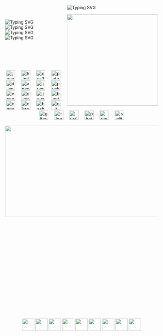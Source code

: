 <p align="center"><img src="https://readme-typing-svg.demolab.com?font=Fira+Code&size=30&duration=4000&pause=8000&color=00F7FF&center=true&width=800&lines=Welcome+to+my+GitHub+profile!" alt="Typing SVG" />
</p>


<p align="left">
<img align="right" height="300" src="https://images.unsplash.com/photo-1604964432806-254d07c11f32?w=600&auto=format&fit=crop&q=60&ixlib=rb-4.1.0&ixid=M3wxMjA3fDB8MHxzZWFyY2h8Mnx8ZGV2ZWxvcGVyfGVufDB8fDB8fHww"  />
<br>
<img src="https://readme-typing-svg.demolab.com?font=Fira+Code&size=24&duration=3000&pause=2000&color=00F7FF&left=true&width=500&lines=Hi+I'm+Pratik+Biswas" alt="Typing SVG" />
<br>
<img src="https://readme-typing-svg.demolab.com?font=Fira+Code&size=24&duration=5000&pause=2000&color=00F7FF&left=true&width=500&lines=Student+at+ICFAI+University" alt="Typing SVG" />
<br>
<img src="https://readme-typing-svg.demolab.com?font=Fira+Code&size=24&duration=7000&pause=2000&color=00F7FF&left=true&width=500&lines=Trying+to+learn+new+things" alt="Typing SVG" />
<br>
<img src="https://readme-typing-svg.demolab.com?font=Fira+Code&size=24&duration=7000&pause=2000&color=00F7FF&left=true&width=600&lines=Yelp+me+!+Plij,+My+Angargezi+is+pure" alt="Typing SVG" />
</p>
<br><br><br><br><br>
<div align="center" class="container">
  <img src="https://cdn.jsdelivr.net/gh/devicons/devicon/icons/javascript/javascript-plain.svg" height="30" alt="javascript logo"  />
  <img width="12" />
  <img src="https://cdn.jsdelivr.net/gh/devicons/devicon/icons/html5/html5-plain-wordmark.svg" height="30" alt="html5 logo"  />
  <img width="12" />
  <img src="https://cdn.jsdelivr.net/gh/devicons/devicon/icons/css3/css3-plain-wordmark.svg" height="30" alt="css3 logo"  />
  <img width="12" />
  <img src="https://cdn.jsdelivr.net/gh/devicons/devicon/icons/python/python-original-wordmark.svg" height="30" alt="python logo"  />
  <img width="12" />
  <img src="https://cdn.jsdelivr.net/gh/devicons/devicon/icons/django/django-plain-wordmark.svg" height="30" alt="django logo"  />
  <img width="12" />
  <img src="https://cdn.jsdelivr.net/gh/devicons/devicon/icons/anaconda/anaconda-original-wordmark.svg" height="30" alt="anaconda logo"  />
  <img width="12" />
  <img src="https://cdn.jsdelivr.net/gh/devicons/devicon/icons/jupyter/jupyter-original-wordmark.svg" height="30" alt="jupyter logo"  />
  <img width="12" />
  <img src="https://cdn.jsdelivr.net/gh/devicons/devicon/icons/pycharm/pycharm-original.svg" height="30" alt="pycharm logo"  />
  <img width="12" />
  <img src="https://cdn.jsdelivr.net/gh/devicons/devicon/icons/vscode/vscode-original-wordmark.svg" height="30" alt="vscode logo"  />
  <img width="12" />
  <img src="https://cdn.jsdelivr.net/gh/devicons/devicon/icons/c/c-plain.svg" height="30" alt="c logo"  />
  <img width="12" />
  <img src="https://cdn.jsdelivr.net/gh/devicons/devicon/icons/java/java-original-wordmark.svg" height="30" alt="java logo"  />
  <img width="12" />
  <img src="https://cdn.jsdelivr.net/gh/devicons/devicon/icons/bootstrap/bootstrap-original-wordmark.svg" height="30" alt="bootstrap logo"  />
  <img width="12" />
  <img src="https://cdn.jsdelivr.net/gh/devicons/devicon/icons/canva/canva-original.svg" height="30" alt="canva logo"  />
  <img width="12" />
  <img src="https://cdn.jsdelivr.net/gh/devicons/devicon/icons/chrome/chrome-original-wordmark.svg" height="30" alt="chrome logo"  />
  <img width="12" />
  <img src="https://cdn.jsdelivr.net/gh/devicons/devicon/icons/bash/bash-original.svg" height="30" alt="bash logo"  />
  <img width="12" />
  <img src="https://cdn.jsdelivr.net/gh/devicons/devicon/icons/git/git-plain-wordmark.svg" height="30" alt="git logo"  />
  <img width="12" />
  <img src="https://cdn.jsdelivr.net/gh/devicons/devicon/icons/github/github-original-wordmark.svg" height="30" alt="github logo"  />
  <img width="12" />
  <img src="https://cdn.jsdelivr.net/gh/devicons/devicon/icons/r/r-original.svg" height="30" alt="r logo"  />
  <img width="12" />
  <img src="https://cdn.jsdelivr.net/gh/devicons/devicon/icons/matlab/matlab-original.svg" height="30" alt="matlab logo"  />
  <img width="12" />
  <img src="https://cdn.jsdelivr.net/gh/devicons/devicon/icons/photoshop/photoshop-plain.svg" height="30" alt="photoshop logo"  />
  <img width="12" />
  <img src="https://cdn.jsdelivr.net/gh/devicons/devicon/icons/mysql/mysql-original-wordmark.svg" height="30" alt="mysql logo"  />
  <img width="12" />
  <img src="https://cdn.jsdelivr.net/gh/devicons/devicon/icons/sqlite/sqlite-original-wordmark.svg" height="30" alt="sqlite logo"  />
</div>
<br>


<div align="center"><img src="https://streak-stats.demolab.com?user=offchartz&theme=tokyonight&hide_border=true&border_radius=6" height="300" width="2000" /></div>
<br><br><br><br>

<br><br><br><br><br><br><br><br><br><br><br><br><br><br>
<div align="center" >
  <a href="https://www.linkedin.com/in/offchartz/" target="_blank"><img src="https://raw.githubusercontent.com/maurodesouza/profile-readme-generator/master/src/assets/icons/social/linkedin/default.svg" width="40" /></a>
  <a href="https://twitter.com/offchartz" target="_blank"><img src="https://raw.githubusercontent.com/maurodesouza/profile-readme-generator/master/src/assets/icons/social/twitter/default.svg" width="40" /></a>
  <a href="https://discord.com/users/offchartz" target="_blank"><img src="https://raw.githubusercontent.com/maurodesouza/profile-readme-generator/master/src/assets/icons/social/discord/default.svg" width="40" /></a>
  <a href="https://youtube.com/@off_chartz" target="_blank"><img src="https://raw.githubusercontent.com/maurodesouza/profile-readme-generator/master/src/assets/icons/social/youtube/default.svg" width="40" /></a>
  <a href="https://instagram.com/offchartz" target="_blank"><img src="https://raw.githubusercontent.com/maurodesouza/profile-readme-generator/master/src/assets/icons/social/instagram/default.svg" width="40" /></a>
  <a href="mailto:pratikbiswas2005@gmail.com" target="_blank"><img src="https://raw.githubusercontent.com/maurodesouza/profile-readme-generator/master/src/assets/icons/social/gmail/default.svg" width="40" /></a>
  <a href="https://facebook.com/pratik.biswas.790693" target="_blank"><img src="https://raw.githubusercontent.com/maurodesouza/profile-readme-generator/master/src/assets/icons/social/facebook/default.svg" width="40" /></a>
  <a href="https://t.me/offchartz" target="_blank"><img src="https://raw.githubusercontent.com/maurodesouza/profile-readme-generator/master/src/assets/icons/social/telegram/default.svg" width="40" /></a>
  <a href="https://wa.me/+917004779500" target="_blank"><img src="https://raw.githubusercontent.com/maurodesouza/profile-readme-generator/master/src/assets/icons/social/whatsapp/default.svg" width="40" /></a>
</div>
